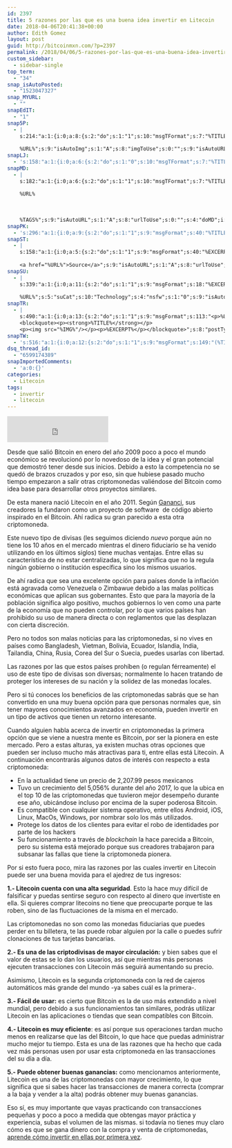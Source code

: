 ```yaml
---
id: 2397
title: 5 razones por las que es una buena idea invertir en Litecoin
date: 2018-04-06T20:41:38+00:00
author: Edith Gomez
layout: post
guid: http://bitcoinmxn.com/?p=2397
permalink: /2018/04/06/5-razones-por-las-que-es-una-buena-idea-invertir-en-litecoin/
custom_sidebar:
  - sidebar-single
top_term:
  - "34"
snap_isAutoPosted:
  - "1523047327"
snap_MYURL:
  - ""
snapEdIT:
  - "1"
snap5P:
  - |
    s:214:"a:1:{i:0;a:8:{s:2:"do";s:1:"1";s:10:"msgTFormat";s:7:"%TITLE%";s:9:"msgFormat";s:18:"%EXCERPT%
    
    %URL%";s:9:"isAutoImg";s:1:"A";s:8:"imgToUse";s:0:"";s:9:"isAutoURL";s:1:"A";s:8:"urlToUse";s:0:"";s:4:"do5P";i:0;}}";
snapLJ:
  - 's:158:"a:1:{i:0;a:6:{s:2:"do";s:1:"0";s:10:"msgTFormat";s:7:"%TITLE%";s:9:"msgFormat";s:9:"%EXCERPT%";s:9:"isAutoURL";s:1:"A";s:8:"urlToUse";s:0:"";s:4:"doLJ";i:0;}}";'
snapMD:
  - |
    s:182:"a:1:{i:0;a:6:{s:2:"do";s:1:"1";s:10:"msgTFormat";s:7:"%TITLE%";s:9:"msgFormat";s:32:"%EXCERPT%
    
    %URL%
    
    
    
    %TAGS%";s:9:"isAutoURL";s:1:"A";s:8:"urlToUse";s:0:"";s:4:"doMD";i:0;}}";
snapPK:
  - 's:296:"a:1:{i:0;a:9:{s:2:"do";s:1:"1";s:9:"msgFormat";s:40:"%TITLE% - %URL% #bitcoin #mexico #crypto";s:9:"isAutoURL";s:1:"A";s:8:"urlToUse";s:0:"";s:4:"doPK";i:0;s:8:"isPosted";s:1:"1";s:4:"pgID";i:1373237413;s:7:"postURL";s:30:"https://www.plurk.com/p/mpl8rp";s:5:"pDate";s:19:"2018-04-06 20:41:42";}}";'
snapST:
  - |
    s:158:"a:1:{i:0;a:5:{s:2:"do";s:1:"1";s:9:"msgFormat";s:40:"%EXCERPT%
    
    <a href="%URL%">Source</a>";s:9:"isAutoURL";s:1:"A";s:8:"urlToUse";s:0:"";s:4:"doST";i:0;}}";
snapSU:
  - |
    s:339:"a:1:{i:0;a:11:{s:2:"do";s:1:"1";s:9:"msgFormat";s:18:"%EXCERPT%
    
    %URL%";s:5:"suCat";s:10:"Technology";s:4:"nsfw";s:1:"0";s:9:"isAutoURL";s:1:"A";s:8:"urlToUse";s:0:"";s:4:"doSU";i:0;s:8:"isPosted";s:1:"1";s:4:"pgID";s:6:"2birED";s:7:"postURL";s:45:"http://www.stumbleupon.com/su/2birED/comments";s:5:"pDate";s:19:"2018-04-06 20:42:01";}}";
snapTR:
  - |
    s:490:"a:1:{i:0;a:13:{s:2:"do";s:1:"1";s:9:"msgFormat";s:113:"<p>%URL%</p>
    <blockquote><p><strong>%TITLE%</strong></p>
    <p><img src="%IMG%"/></p><p>%EXCERPT%</p></blockquote>";s:8:"postType";s:1:"T";s:10:"msgTFormat";s:7:"%TITLE%";s:9:"isAutoImg";s:1:"A";s:8:"imgToUse";s:0:"";s:9:"isAutoURL";s:1:"A";s:8:"urlToUse";s:0:"";s:4:"doTR";i:0;s:8:"isPosted";s:1:"1";s:4:"pgID";i:172666533043;s:7:"postURL";s:46:"http://bitcoinmxn.tumblr.com/post/172666533043";s:5:"pDate";s:19:"2018-04-06 20:42:07";}}";
snapTW:
  - 's:516:"a:1:{i:0;a:12:{s:2:"do";s:1:"1";s:9:"msgFormat";s:149:"(%TITLE%) - %URL% #bitcoin #criptomonedas #criptomoneda #blockchain #bitcoinMexico #bitcoinpanama #bitcoinvenezuela #ethereum #mexico #cryptocurrency";s:8:"attchImg";s:1:"1";s:9:"isAutoImg";s:1:"A";s:8:"imgToUse";s:0:"";s:9:"isAutoURL";s:1:"A";s:8:"urlToUse";s:0:"";s:4:"doTW";i:0;s:8:"isPosted";s:1:"1";s:4:"pgID";s:18:"982357828605284352";s:7:"postURL";s:57:"https://twitter.com/mxn_bitcoin/status/982357828605284352";s:5:"pDate";s:19:"2018-04-06 20:42:12";}}";'
dsq_thread_id:
  - "6599174389"
snapImportedComments:
  - 'a:0:{}'
categories:
  - Litecoin
tags:
  - invertir
  - litecoin
---
```


<iframe allowtransparency="true" frameborder="0" hspace="0" vspace="0" marginheight="0" marginwidth="0" scrolling="no" width="234" height="60" src="https://localbitcoins.com/affiliate-embed/half-banner?ch=19bth"></iframe>

Desde que salió Bitcoin en enero del año 2009 poco a poco el mundo económico se revolucionó por lo novedoso de la idea y el gran potencial que demostró tener desde sus inicios. Debido a esto la competencia no se quedó de brazos cruzados y por eso, sin que hubiese pasado mucho tiempo empezaron a salir otras criptomonedas valiéndose del Bitcoin como idea base para desarrollar otros proyectos similares.

De esta manera nació Litecoin en el año 2011. Según [Gananci](https://gananci.com/como-funciona-litecoin-y-por-que-compite-contra-bitcoin/), sus creadores la fundaron como un proyecto de software  de código abierto inspirado en el Bitcoin. Ahí radica su gran parecido a esta otra criptomoneda.

Este nuevo tipo de divisas (les seguimos diciendo _nuevo_ porque aún no tiene los 10 años en el mercado mientras el dinero fiduciario se ha venido utilizando en los últimos siglos) tiene muchas ventajas. Entre ellas su característica de no estar centralizadas, lo que significa que no la regula ningún gobierno o institución específica sino los mismos usuarios.

De ahí radica que sea una excelente opción para países donde la inflación está agravada como Venezuela o Zimbawue debido a las malas políticas económicas que aplican sus gobernantes. Esto que para la mayoría de la población significa algo positivo, muchos gobiernos lo ven como una parte de la economía que no pueden controlar, por lo que varios países han prohibido su uso de manera directa o con reglamentos que las desplazan con cierta discreción.

Pero no todos son malas noticias para las criptomonedas, si no vives en países como Bangladesh, Vietman, Bolivia, Ecuador, Islandia, India, Tailandia, China, Rusia, Corea del Sur o Suecia, puedes usarlas con libertad.

Las razones por las que estos países prohíben (o regulan férreamente) el uso de este tipo de divisas son diversas; normalmente lo hacen tratando de proteger los intereses de su nación y la solidez de las monedas locales.

Pero si tú conoces los beneficios de las criptomonedas sabrás que se han convertido en una muy buena opción para que personas normales que, sin tener mayores conocimientos avanzados en economía, pueden invertir en un tipo de activos que tienen un retorno interesante.

Cuando alguien habla acerca de invertir en criptomonedas la primera opción que se viene a nuestra mente es Bitcoin, por ser la pionera en este mercado. Pero a estas alturas, ya existen muchas otras opciones que pueden ser incluso mucho más atractivas para ti, entre ellas está Litecoin. A continuación encontrarás algunos datos de interés con respecto a esta criptomoneda:

  * En la actualidad tiene un precio de 2,207.99 pesos mexicanos
  * Tuvo un crecimiento del 5,056% durante del año 2017, lo que la ubica en el top 10 de las criptomonedas que tuvieron mejor desempeño durante ese año, ubicándose incluso por encima de la super poderosa Bitcoin.
  * Es compatible con cualquier sistema operativo, entre ellos Android, iOS, Linux, MacOs, Windows, por nombrar solo los más utilizados.
  * Protege los datos de los clientes para evitar el robo de identidades por parte de los hackers
  * Su funcionamiento a través de _blockchain_ la hace parecida a Bitcoin, pero su sistema está mejorado porque sus creadores trabajaron para subsanar las fallas que tiene la criptomoneda pionera.

Por si esto fuera poco, mira las razones por las cuales invertir en Litecoin puede ser una buena movida para el ajedrez de tus ingresos:

**1.- Litecoin cuenta con una alta seguridad**. Esto la hace muy difícil de falsificar y puedas sentirse seguro con respecto al dinero que invertiste en ella. Si quieres comprar litecoins no tiene que preocuparte porque te las roben, sino de las fluctuaciones de la misma en el mercado.

Las criptomonedas no son como las monedas fiduciarias que puedes perder en tu billetera, te las puede robar alguien por la calle o puedes sufrir clonaciones de tus tarjetas bancarias.

**2.- Es una de las criptodivisas de mayor circulación:** y bien sabes que el valor de estas se lo dan los usuarios, así que mientras más personas ejecuten transacciones con Litecoin más seguirá aumentando su precio.

Asimismo, Litecoin es la segunda criptomoneda con la red de cajeros automáticos más grande del mundo -ya sabes cuál es la primera-.

**3.- Fácil de usar:** es cierto que Bitcoin es la de uso más extendido a nivel mundial, pero debido a sus funcionamientos tan similares, podrás utilizar Litecoin en las aplicaciones o tiendas que sean compatibles con Bitcoin.

**4.- Litecoin es muy eficiente**: es así porque sus operaciones tardan mucho menos en realizarse que las del Bitcoin, lo que hace que puedas administrar mucho mejor tu tiempo. Esta es una de las razones que ha hecho que cada vez más personas usen por usar esta criptomoneda en las transacciones del su día a día.

**5.- Puede obtener buenas ganancias:** como mencionamos anteriormente, Litecoin es una de las criptomonedas con mayor crecimiento, lo que significa que si sabes hacer las transacciones de manera correcta (comprar a la baja y vender a la alta) podrás obtener muy buenas ganancias.

Eso sí, es muy importante que vayas practicando con transacciones pequeñas y poco a poco a medida que obtengas mayor práctica y experiencia, subas el volumen de las mismas. si todavía no tienes muy claro cómo es que se gana dinero con la compra y venta de criptomonedas, [aprende cómo invertir en ellas por primera vez](https://gananci.com/como-invertir-en-criptomonedas/).
